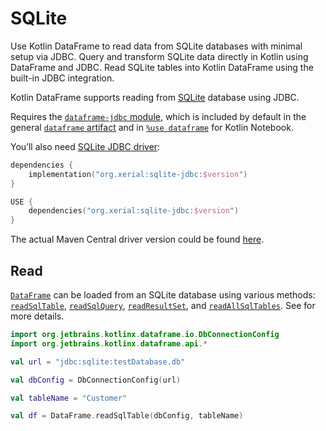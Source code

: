 # SQLite

<web-summary>
Use Kotlin DataFrame to read data from SQLite databases with minimal setup via JDBC.
</web-summary>

<card-summary>
Query and transform SQLite data directly in Kotlin using DataFrame and JDBC.
</card-summary>

<link-summary>
Read SQLite tables into Kotlin DataFrame using the built-in JDBC integration.
</link-summary>


Kotlin DataFrame supports reading from [SQLite](https://www.sqlite.org) database using JDBC.

Requires the [`dataframe-jdbc` module](Modules.md#dataframe-jdbc),
which is included by default in the general [`dataframe` artifact](Modules.md#dataframe-general)
and in [`%use dataframe`](gettingStartedKotlinNotebook.md#integrate-kotlin-dataframe) for Kotlin Notebook.

You’ll also need [SQLite JDBC driver](https://github.com/xerial/sqlite-jdbc):

<tabs>
<tab title="Gradle project">

```kotlin
dependencies {
    implementation("org.xerial:sqlite-jdbc:$version")
}
```

</tab>
<tab title="Kotlin Notebook">


```kotlin
USE {
    dependencies("org.xerial:sqlite-jdbc:$version")
}
```

</tab>
</tabs>

The actual Maven Central driver version could be found
[here](https://mvnrepository.com/artifact/com.mysql/mysql-connector-j).

## Read

[`DataFrame`](DataFrame.md) can be loaded from an SQLite database using various methods:
[`readSqlTable`](readSqlDatabases.md), [`readSqlQuery`](readSqlDatabases.md),
[`readResultSet`](readSqlDatabases.md), and [`readAllSqlTables`](readSqlDatabases.md).
See [](readSqlDatabases.md) for more details.

```kotlin
import org.jetbrains.kotlinx.dataframe.io.DbConnectionConfig
import org.jetbrains.kotlinx.dataframe.api.*

val url = "jdbc:sqlite:testDatabase.db"

val dbConfig = DbConnectionConfig(url)

val tableName = "Customer"

val df = DataFrame.readSqlTable(dbConfig, tableName)
```
